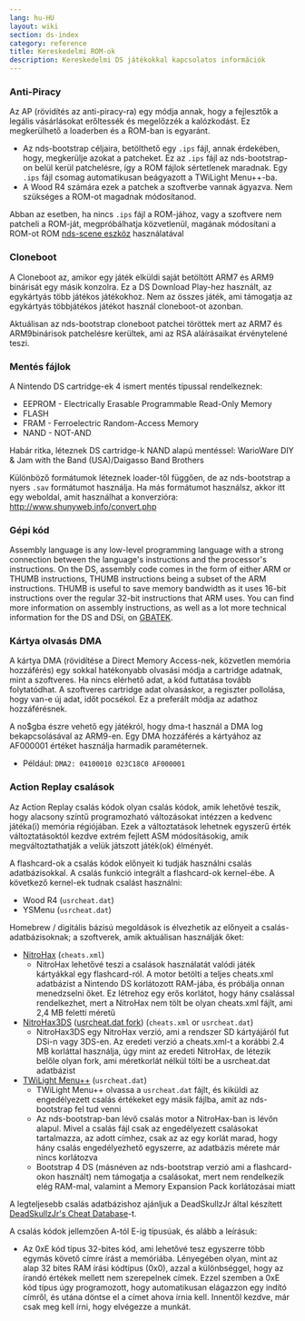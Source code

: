 ```yaml
---
lang: hu-HU
layout: wiki
section: ds-index
category: reference
title: Kereskedelmi ROM-ok
description: Kereskedelmi DS játékokkal kapcsolatos információk
---
```


### Anti-Piracy
Az AP (rövidítés az anti-piracy-ra) egy módja annak, hogy a fejlesztők a legális vásárlásokat erőltessék és megelőzzék a kalózkodást. Ez megkerülhető a loaderben és a ROM-ban is egyaránt.

- Az nds-bootstrap céljaira, betölthető egy `.ips` fájl, annak érdekében, hogy, megkerülje azokat a patcheket. Ez az `.ips` fájl az nds-bootstrap-on belül kerül patchelésre, így a ROM fájlok sértetlenek maradnak. Egy `.ips` fájl csomag automatikusan beágyazott a TWiLight Menu++-ba.
- A Wood R4 számára ezek a patchek a szoftverbe vannak ágyazva. Nem szükséges a ROM-ot magadnak módosítanod.

Abban az esetben, ha nincs `.ips` fájl a ROM-jához, vagy a szoftvere nem patcheli a ROM-ját, megpróbálhatja közvetlenül, magának módosítani a ROM-ot ROM [nds-scene eszköz](https://gbatemp.net/download/retrogamefan-nds-rom-tool-v1-0_b1215.35735/) használatával

### Cloneboot
A Cloneboot az, amikor egy játék elküldi saját betöltött ARM7 és ARM9 binárisát egy másik konzolra. Ez a DS Download Play-hez használt, az egykártyás több játékos játékokhoz. Nem az összes játék, ami támogatja az egykártyás többjátékos játékot használ cloneboot-ot azonban.

Aktuálisan az nds-bootstrap cloneboot patchei töröttek mert az ARM7 és ARM9binárisok patchelésre kerültek, ami az RSA aláírásaikat érvénytelené teszi.

### Mentés fájlok
A Nintendo DS cartridge-ek 4 ismert mentés típussal rendelkeznek:

- EEPROM - Electrically Erasable Programmable Read-Only Memory
- FLASH
- FRAM - Ferroelectric Random-Access Memory
- NAND - NOT-AND

Habár ritka, léteznek DS cartridge-k NAND alapú mentéssel: WarioWare DIY & Jam with the Band (USA)/Daigasso Band Brothers

Különböző formátumok léteznek loader-től függően, de az nds-bootstrap a nyers `.sav` formátumot használja. Ha más formátumot használsz, akkor itt egy weboldal, amit használhat a konverzióra: http://www.shunyweb.info/convert.php

### Gépi kód
Assembly language is any low-level programming language with a strong connection between the language's instructions and the processor's instructions. On the DS, assembly code comes in the form of either ARM or THUMB instructions, THUMB instructions being a subset of the ARM instructions. THUMB is useful to save memory bandwidth as it uses 16-bit instructions over the regular 32-bit instructions that ARM uses. You can find more information on assembly instructions, as well as a lot more technical information for the DS and DSi, on [GBATEK](https://problemkaputt.de/gbatek.htm).

### Kártya olvasás DMA
A kártya DMA (rövidítése a Direct Memory Access-nek, közvetlen memória hozzáférés) egy sokkal hatékonyabb olvasási módja a cartridge adatnak, mint a szoftveres. Ha nincs elérhető adat, a kód futtatása tovább folytatódhat. A szoftveres cartridge adat olvasáskor, a regiszter pollolása, hogy van-e új adat, időt pocsékol. Ez a preferált módja az adathoz hozzáférésnek.

A no$gba észre vehető egy játékról, hogy dma-t használ a DMA log bekapcsolásával az ARM9-en. Egy DMA hozzáférés a kártyához az AF000001 értéket használja harmadik paraméternek.
- Például: `DMA2: 04100010 023C18C0 AF000001`

### Action Replay csalások
Az Action Replay csalás kódok olyan csalás kódok, amik lehetővé teszik, hogy alacsony színtű programozható változásokat intézzen a kedvenc játéka(i) memória régiójában. Ezek a változtatások lehetnek egyszerű érték változtatásoktól kezdve extrém fejlett ASM módosításokig, amik megváltoztathatják a velük játszott játék(ok) élményét.

A flashcard-ok a csalás kódok előnyeit ki tudják használni csalás adatbázisokkal. A csalás funkció integrált a flashcard-ok kernel-ébe. A következő kernel-ek tudnak csalást használni:
- Wood R4 (`usrcheat.dat`)
- YSMenu (`usrcheat.dat`)

Homebrew / digitális bázisú megoldások is élvezhetik az előnyeit a csalás-adatbázisoknak; a szoftverek, amik aktuálisan használják őket:
- [NitroHax](https://www.chishm.com/NitroHax) (`cheats.xml`)
   - NitroHax lehetővé teszi a csalások használatát valódi játék kártyákkal egy flashcard-ról. A motor betölti a teljes cheats.xml adatbázist a Nintendo DS korlátozott RAM-jába, és próbálja onnan menedzselni őket. Ez létrehoz egy erős korlátot, hogy hány csalással rendelkezhet, mert a NitroHax nem tölt be olyan cheats.xml fájlt, ami 2,4 MB feletti méretű
- [NitroHax3DS](https://github.com/ahezard/NitroHax3DS/releases) ([usrcheat.dat fork](https://github.com/Epicpkmn11/NitroHax3DS/releases)) (`cheats.xml` or `usrcheat.dat`)
   - NitroHax3DS egy NitroHax verzió, ami a rendszer SD kártyájáról fut DSi-n vagy 3DS-en. Az eredeti verzió a cheats.xml-t a korábbi 2.4 MB korláttal használja, úgy mint az eredeti NitroHax, de létezik belőle olyan fork, ami méretkorlát nélkül tölti be a usrcheat.dat adatbázist
- [TWiLight Menu++](https://github.com/DS-Homebrew/TWiLightMenu/releases) (`usrcheat.dat`)
   - TWiLight Menu++ olvassa a `usrcheat.dat` fájlt, és kiküldi az engedélyezett csalás értékeket egy másik fájlba, amit az nds-bootstrap fel tud venni
   - Az nds-bootstrap-ban lévő csalás motor a NitroHax-ban is lévőn alapul. Mivel a csalás fájl csak az engedélyezett csalásokat tartalmazza, az adott címhez, csak az az egy korlát marad, hogy hány csalás engedélyezhető egyszerre, az adatbázis mérete már nincs korlátozva
   - Bootstrap 4 DS (másnéven az nds-bootstrap verzió ami a flashcard-okon használt) nem támogatja a csalásokat, mert nem rendelkezik elég RAM-mal, valamint a Memory Expansion Pack korlátozásai miatt

A legteljesebb csalás adatbázishoz ajánljuk a DeadSkullzJr által készített [DeadSkullzJr's Cheat Database](https://gbatemp.net/threads/deadskullzjrs-nds-cheat-databases.488711)-t.

A csalás kódok jellemzően A-tól E-ig típusúak, és alább a leírásuk:

- Az 0xE kód típus 32-bites kód, ami lehetővé tesz egyszerre több egymás követő címre írást a memóriába. Lényegében olyan, mint az alap 32 bites RAM írási kódtípus (0x0), azzal a különbséggel, hogy az írandó értékek mellett nem szerepelnek címek. Ezzel szemben a 0xE kód típus úgy programozott, hogy automatikusan elágazzon egy indító címről, és utána döntse el a címet ahova írnia kell. Innentől kezdve, már csak meg kell írni, hogy elvégezze a munkát.
